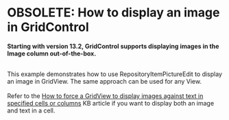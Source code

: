 # OBSOLETE: How to display an image in GridControl


<p><strong>Starting with version 13.2, GridControl supports displaying images in the Image column out-of-the-box.</strong> </p>
<p><br>This example demonstrates how to use RepositoryItemPictureEdit to display an image in GridView. The same approach can be used for any View.<br><br>Refer to the <a href="https://www.devexpress.com/Support/Center/p/K18337">How to force a GridView to display images against text in specified cells or columns</a> KB article if you want to display both an image and text in a cell.</p>

<br/>


